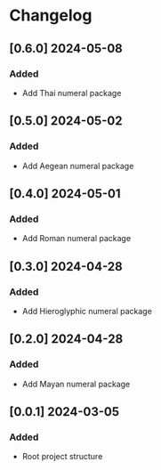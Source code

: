 # Changelog
<!-- https://keepachangelog.com/en/1.0.0/ -->

## [0.6.0]  2024-05-08
### Added
- Add Thai numeral package

## [0.5.0]  2024-05-02
### Added
- Add Aegean numeral package

## [0.4.0]  2024-05-01
### Added
- Add Roman numeral package

## [0.3.0]  2024-04-28
### Added
- Add Hieroglyphic numeral package

## [0.2.0]  2024-04-28
### Added
- Add Mayan numeral package

## [0.0.1]  2024-03-05
### Added
- Root project structure
